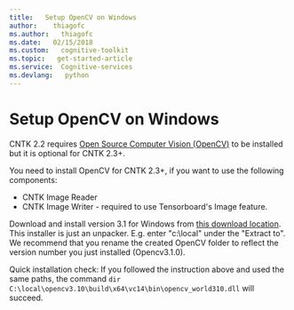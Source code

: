 ```yaml
---
title:   Setup OpenCV on Windows
author:    thiagofc
ms.author:   thiagofc
ms.date:   02/15/2018
ms.custom:   cognitive-toolkit
ms.topic:   get-started-article
ms.service:  Cognitive-services
ms.devlang:   python
---
```


# Setup OpenCV on Windows 

CNTK 2.2 requires [Open Source Computer Vision (OpenCV)](http://opencv.org/) to be installed but it is optional for CNTK 2.3+.

You need to install OpenCV for CNTK 2.3+, if you want to use the following components:
- CNTK Image Reader
- CNTK Image Writer - required to use Tensorboard's Image feature.

Download and install version 3.1 for Windows from [this download location](http://sourceforge.net/projects/opencvlibrary/files/opencv-win/3.1.0/opencv-3.1.0.exe/download). This installer is just an unpacker. E.g. enter "c:\local" under the "Extract to". We recommend that you rename the created OpenCV folder to reflect the version number you just installed (Opencv3.1.0). 

Quick installation check: If you followed the instruction above and used the same paths, the command `dir C:\local\opencv3.10\build\x64\vc14\bin\opencv_world310.dll` will succeed.
